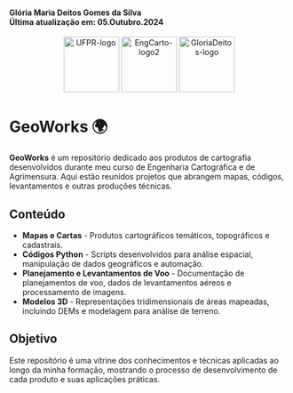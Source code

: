 #### Glória Maria Deitos Gomes da Silva <br> Última atualização em: 05.Outubro.2024

<p align="center">
  <img src="https://github.com/gloriadeitos/UFPR-EngCartograficaAgrimensura/blob/main/img/UFPR.png" alt="UFPR-logo" height="100">
  <img src="https://github.com/gloriadeitos/UFPR-EngCartograficaAgrimensura/blob/main/img/EngCarto-2.png" alt="EngCarto-logo2" height="100">
  <img src="https://github.com/gloriadeitos/UFPR-EngCartograficaAgrimensura/blob/main/img/GloriaDeitos.png" alt="GloriaDeitos-logo" height="100">
</p>

# GeoWorks 🌍

**GeoWorks** é um repositório dedicado aos produtos de cartografia desenvolvidos durante meu curso de Engenharia Cartográfica e de Agrimensura. Aqui estão reunidos projetos que abrangem mapas, códigos, levantamentos e outras produções técnicas.

## Conteúdo
- **Mapas e Cartas** - Produtos cartográficos temáticos, topográficos e cadastrais.
- **Códigos Python** - Scripts desenvolvidos para análise espacial, manipulação de dados geográficos e automação.
- **Planejamento e Levantamentos de Voo** - Documentação de planejamentos de voo, dados de levantamentos aéreos e processamento de imagens.
- **Modelos 3D** - Representações tridimensionais de áreas mapeadas, incluindo DEMs e modelagem para análise de terreno.

## Objetivo
Este repositório é uma vitrine dos conhecimentos e técnicas aplicadas ao longo da minha formação, mostrando o processo de desenvolvimento de cada produto e suas aplicações práticas.
